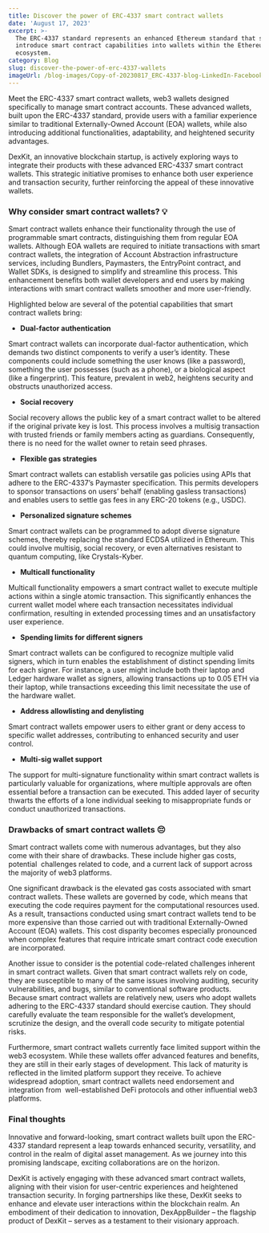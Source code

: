 ```yaml
---
title: Discover the power of ERC-4337 smart contract wallets
date: 'August 17, 2023'
excerpt: >-
  The ERC-4337 standard represents an enhanced Ethereum standard that seeks to
  introduce smart contract capabilities into wallets within the Ethereum
  ecosystem.
category: Blog
slug: discover-the-power-of-erc-4337-wallets
imageUrl: /blog-images/Copy-of-20230817_ERC-4337-blog-LinkedIn-Facebook.png
---
```


Meet the ERC-4337 smart contract wallets, web3 wallets designed specifically to manage smart contract accounts. These advanced wallets, built upon the ERC-4337 standard, provide users with a familiar experience similar to traditional Externally-Owned Account (EOA) wallets, while also introducing additional functionalities, adaptability, and heightened security advantages.

DexKit, an innovative blockchain startup, is actively exploring ways to integrate their products with these advanced ERC-4337 smart contract wallets. This strategic initiative promises to enhance both user experience and transaction security, further reinforcing the appeal of these innovative wallets.

### Why consider smart contract wallets? 💡

Smart contract wallets enhance their functionality through the use of programmable smart contracts, distinguishing them from regular EOA wallets. Although EOA wallets are required to initiate transactions with smart contract wallets, the integration of Account Abstraction infrastructure services, including Bundlers, Paymasters, the EntryPoint contract, and Wallet SDKs, is designed to simplify and streamline this process. This enhancement benefits both wallet developers and end users by making interactions with smart contract wallets smoother and more user-friendly.

Highlighted below are several of the potential capabilities that smart contract wallets bring:

* **Dual-factor authentication**

Smart contract wallets can incorporate dual-factor authentication, which demands two distinct components to verify a user’s identity. These components could include something the user knows (like a password), something the user possesses (such as a phone), or a biological aspect (like a fingerprint). This feature, prevalent in web2, heightens security and obstructs unauthorized access.

* **Social recovery**

Social recovery allows the public key of a smart contract wallet to be altered if the original private key is lost. This process involves a multisig transaction with trusted friends or family members acting as guardians. Consequently, there is no need for the wallet owner to retain seed phrases.

* **Flexible gas strategies**

Smart contract wallets can establish versatile gas policies using APIs that adhere to the ERC-4337’s Paymaster specification. This permits developers to sponsor transactions on users’ behalf (enabling gasless transactions) and enables users to settle gas fees in any ERC-20 tokens (e.g., USDC).

* **Personalized signature schemes**

Smart contract wallets can be programmed to adopt diverse signature schemes, thereby replacing the standard ECDSA utilized in Ethereum. This could involve multisig, social recovery, or even alternatives resistant to quantum computing, like Crystals-Kyber.

* **Multicall functionality**

Multicall functionality empowers a smart contract wallet to execute multiple actions within a single atomic transaction. This significantly enhances the current wallet model where each transaction necessitates individual confirmation, resulting in extended processing times and an unsatisfactory user experience.

* **Spending limits for different signers**

Smart contract wallets can be configured to recognize multiple valid signers, which in turn enables the establishment of distinct spending limits for each signer. For instance, a user might include both their laptop and Ledger hardware wallet as signers, allowing transactions up to 0.05 ETH via their laptop, while transactions exceeding this limit necessitate the use of the hardware wallet.

* **Address allowlisting and denylisting**

Smart contract wallets empower users to either grant or deny access to specific wallet addresses, contributing to enhanced security and user control.

* **Multi-sig wallet support**

The support for multi-signature functionality within smart contract wallets is particularly valuable for organizations, where multiple approvals are often essential before a transaction can be executed. This added layer of security thwarts the efforts of a lone individual seeking to misappropriate funds or conduct unauthorized transactions.

### Drawbacks of smart contract wallets 😔

Smart contract wallets come with numerous advantages, but they also come with their share of drawbacks. These include higher gas costs, potential  challenges related to code, and a current lack of support across the majority of web3 platforms.

One significant drawback is the elevated gas costs associated with smart contract wallets. These wallets are governed by code, which means that executing the code requires payment for the computational resources used. As a result, transactions conducted using smart contract wallets tend to be more expensive than those carried out with traditional Externally-Owned Account (EOA) wallets. This cost disparity becomes especially pronounced when complex features that require intricate smart contract code execution are incorporated.

Another issue to consider is the potential code-related challenges inherent in smart contract wallets. Given that smart contract wallets rely on code, they are susceptible to many of the same issues involving auditing, security vulnerabilities, and bugs, similar to conventional software products. Because smart contract wallets are relatively new, users who adopt wallets adhering to the ERC-4337 standard should exercise caution. They should carefully evaluate the team responsible for the wallet’s development, scrutinize the design, and the overall code security to mitigate potential risks.

Furthermore, smart contract wallets currently face limited support within the web3 ecosystem. While these wallets offer advanced features and benefits, they are still in their early stages of development. This lack of maturity is reflected in the limited platform support they receive. To achieve widespread adoption, smart contract wallets need endorsement and integration from  well-established DeFi protocols and other influential web3 platforms.

### Final thoughts

Innovative and forward-looking, smart contract wallets built upon the ERC-4337 standard represent a leap towards enhanced security, versatility, and control in the realm of digital asset management. As we journey into this promising landscape, exciting collaborations are on the horizon.

DexKit is actively engaging with these advanced smart contract wallets, aligning with their vision for user-centric experiences and heightened transaction security. In forging partnerships like these, DexKit seeks to enhance and elevate user interactions within the blockchain realm. An embodiment of their dedication to innovation, DexAppBuilder – the flagship product of DexKit – serves as a testament to their visionary approach.
